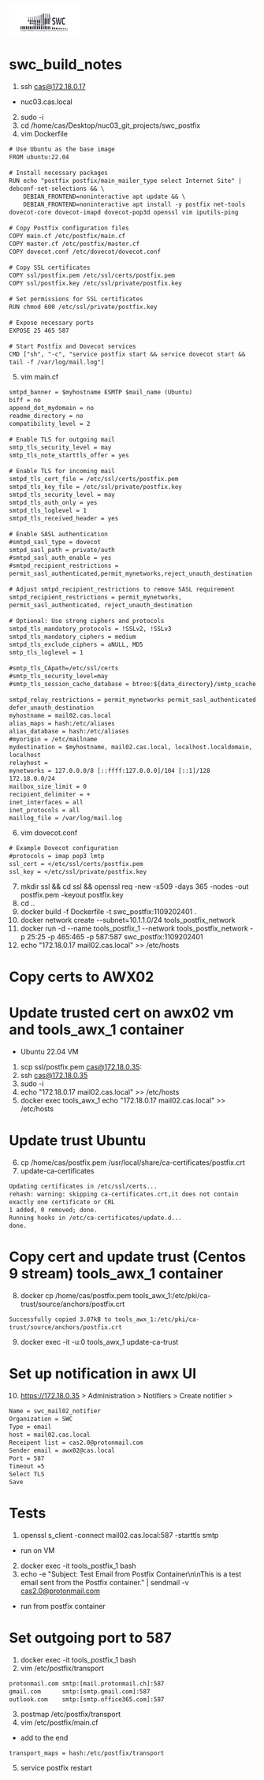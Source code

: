 
![alt text](swclogo.jpg)
# swc_build_notes
1. ssh cas@172.18.0.17
* nuc03.cas.local
2. sudo -i
3. cd /home/cas/Desktop/nuc03_git_projects/swc_postfix
4. vim Dockerfile
```
# Use Ubuntu as the base image
FROM ubuntu:22.04

# Install necessary packages
RUN echo "postfix postfix/main_mailer_type select Internet Site" | debconf-set-selections && \
    DEBIAN_FRONTEND=noninteractive apt update && \
    DEBIAN_FRONTEND=noninteractive apt install -y postfix net-tools dovecot-core dovecot-imapd dovecot-pop3d openssl vim iputils-ping 

# Copy Postfix configuration files
COPY main.cf /etc/postfix/main.cf
COPY master.cf /etc/postfix/master.cf
COPY dovecot.conf /etc/dovecot/dovecot.conf

# Copy SSL certificates
COPY ssl/postfix.pem /etc/ssl/certs/postfix.pem
COPY ssl/postfix.key /etc/ssl/private/postfix.key

# Set permissions for SSL certificates
RUN chmod 600 /etc/ssl/private/postfix.key

# Expose necessary ports
EXPOSE 25 465 587

# Start Postfix and Dovecot services
CMD ["sh", "-c", "service postfix start && service dovecot start && tail -f /var/log/mail.log"]

```
5. vim main.cf
```
smtpd_banner = $myhostname ESMTP $mail_name (Ubuntu)
biff = no
append_dot_mydomain = no
readme_directory = no
compatibility_level = 2

# Enable TLS for outgoing mail
smtp_tls_security_level = may
smtp_tls_note_starttls_offer = yes

# Enable TLS for incoming mail
smtpd_tls_cert_file = /etc/ssl/certs/postfix.pem
smtpd_tls_key_file = /etc/ssl/private/postfix.key
smtpd_tls_security_level = may
smtpd_tls_auth_only = yes
smtpd_tls_loglevel = 1
smtpd_tls_received_header = yes

# Enable SASL authentication
#smtpd_sasl_type = dovecot
smtpd_sasl_path = private/auth
#smtpd_sasl_auth_enable = yes
#smtpd_recipient_restrictions = permit_sasl_authenticated,permit_mynetworks,reject_unauth_destination

# Adjust smtpd_recipient_restrictions to remove SASL requirement
smtpd_recipient_restrictions = permit_mynetworks, permit_sasl_authenticated, reject_unauth_destination

# Optional: Use strong ciphers and protocols
smtpd_tls_mandatory_protocols = !SSLv2, !SSLv3
smtpd_tls_mandatory_ciphers = medium
smtpd_tls_exclude_ciphers = aNULL, MD5
smtp_tls_loglevel = 1

#smtp_tls_CApath=/etc/ssl/certs
#smtp_tls_security_level=may
#smtp_tls_session_cache_database = btree:${data_directory}/smtp_scache

smtpd_relay_restrictions = permit_mynetworks permit_sasl_authenticated defer_unauth_destination
myhostname = mail02.cas.local
alias_maps = hash:/etc/aliases
alias_database = hash:/etc/aliases
#myorigin = /etc/mailname
mydestination = $myhostname, mail02.cas.local, localhost.localdomain, localhost
relayhost =
mynetworks = 127.0.0.0/8 [::ffff:127.0.0.0]/104 [::1]/128 172.18.0.0/24
mailbox_size_limit = 0
recipient_delimiter = +
inet_interfaces = all
inet_protocols = all
maillog_file = /var/log/mail.log

```
6. vim dovecot.conf
```
# Example Dovecot configuration
#protocols = imap pop3 lmtp
ssl_cert = </etc/ssl/certs/postfix.pem
ssl_key = </etc/ssl/private/postfix.key
```
7. mkdir ssl && cd ssl && openssl req -new -x509 -days 365 -nodes -out postfix.pem -keyout postfix.key
8. cd ..
9. docker build -f Dockerfile -t swc_postfix:1109202401 .
10. docker network create --subnet=10.1.1.0/24 tools_postfix_network
11. docker run -d --name tools_postfix_1 --network tools_postfix_network -p 25:25 -p 465:465 -p 587:587 swc_postfix:1109202401
12. echo "172.18.0.17 mail02.cas.local" >> /etc/hosts

# Copy certs to AWX02

# Update trusted cert on awx02 vm and tools_awx_1 container
* Ubuntu 22.04 VM
1. scp ssl/postfix.pem cas@172.18.0.35:
2. ssh cas@172.18.0.35
3. sudo -i 
4. echo "172.18.0.17 mail02.cas.local" >> /etc/hosts
5. docker exec tools_awx_1 echo "172.18.0.17 mail02.cas.local" >> /etc/hosts
# Update trust Ubuntu
6. cp /home/cas/postfix.pem /usr/local/share/ca-certificates/postfix.crt
7. update-ca-certificates
```
Updating certificates in /etc/ssl/certs...
rehash: warning: skipping ca-certificates.crt,it does not contain exactly one certificate or CRL
1 added, 0 removed; done.
Running hooks in /etc/ca-certificates/update.d...
done.
```
# Copy cert and update trust (Centos 9 stream) tools_awx_1 container
8. docker cp /home/cas/postfix.pem  tools_awx_1:/etc/pki/ca-trust/source/anchors/postfix.crt
```
Successfully copied 3.07kB to tools_awx_1:/etc/pki/ca-trust/source/anchors/postfix.crt
```
9. docker exec -it -u:0 tools_awx_1 update-ca-trust

# Set up notification in awx UI
10. https://172.18.0.35 > Administration > Notifiers > Create notifier > 
```
Name = swc_mail02_notifier
Organization = SWC
Type = email
host = mail02.cas.local
Receipent list = cas2.0@protonmail.com
Sender email = awx02@cas.local
Port = 587
Timeout =5 
Select TLS
Save
```


# Tests
1. openssl s_client -connect mail02.cas.local:587 -starttls smtp
* run on VM
2. docker exec -it tools_postfix_1 bash
3. echo -e "Subject: Test Email from Postfix Container\n\nThis is a test email sent from the Postfix container." | sendmail -v cas2.0@protonmail.com
* run from postfix container

# Set outgoing port to 587
1. docker exec -it tools_postfix_1 bash
2. vim /etc/postfix/transport
```
protonmail.com smtp:[mail.protonmail.ch]:587
gmail.com      smtp:[smtp.gmail.com]:587
outlook.com    smtp:[smtp.office365.com]:587
```
3. postmap /etc/postfix/transport
4. vim /etc/postfix/main.cf
* add to the end
```
transport_maps = hash:/etc/postfix/transport
```
5. service postfix restart

